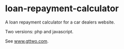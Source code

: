 loan-repayment-calculator
=========================

A loan repayment calculator for a car dealers website. 

Two versions: php and javascript. 

See www.gttwo.com.
